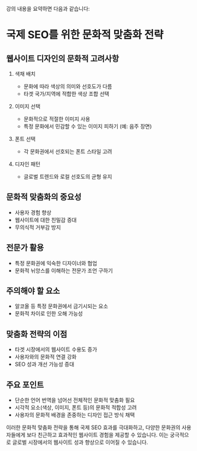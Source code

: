 강의 내용을 요약하면 다음과 같습니다:

# 국제 SEO를 위한 문화적 맞춤화 전략

## 웹사이트 디자인의 문화적 고려사항

1. 색채 배치

   - 문화에 따라 색상의 의미와 선호도가 다름
   - 타겟 국가/지역에 적합한 색상 조합 선택

2. 이미지 선택

   - 문화적으로 적절한 이미지 사용
   - 특정 문화에서 민감할 수 있는 이미지 피하기 (예: 음주 장면)

3. 폰트 선택

   - 각 문화권에서 선호되는 폰트 스타일 고려

4. 디자인 패턴
   - 글로벌 트렌드와 로컬 선호도의 균형 유지

## 문화적 맞춤화의 중요성

- 사용자 경험 향상
- 웹사이트에 대한 친밀감 증대
- 무의식적 거부감 방지

## 전문가 활용

- 특정 문화권에 익숙한 디자이너와 협업
- 문화적 뉘앙스를 이해하는 전문가 조언 구하기

## 주의해야 할 요소

- 알코올 등 특정 문화권에서 금기시되는 요소
- 문화적 차이로 인한 오해 가능성

## 맞춤화 전략의 이점

- 타겟 시장에서의 웹사이트 수용도 증가
- 사용자와의 문화적 연결 강화
- SEO 성과 개선 가능성 증대

## 주요 포인트

- 단순한 언어 번역을 넘어선 전체적인 문화적 맞춤화 필요
- 시각적 요소(색상, 이미지, 폰트 등)의 문화적 적합성 고려
- 사용자의 문화적 배경을 존중하는 디자인 접근 방식 채택

이러한 문화적 맞춤화 전략을 통해 국제 SEO 효과를 극대화하고, 다양한 문화권의 사용자들에게 보다 친근하고 효과적인 웹사이트 경험을 제공할 수 있습니다. 이는 궁극적으로 글로벌 시장에서의 웹사이트 성과 향상으로 이어질 수 있습니다.
